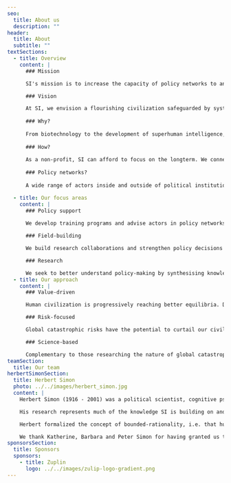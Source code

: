 ```yaml
---
seo:
  title: About us
  description: ""
header:
  title: About
  subtitle: ""
textSections:
  - title: Overview
    content: |
      ### Mission		

      SI's mission is to increase the capacity of policy networks to anticipate global catastrophic risks and build resilience for civilization to flourish.

      ### Vision		

      At SI, we envision a flourishing civilization safeguarded by systems that mitigate global catastrophic risks.
      
      ### Why?
      
      From biotechnology to the development of superhuman intelligence, humanity is facing emerging challenges of unprecedented scale. The existence of future generations with lives worth living depends on our civilization’s ability to safeguard them from such global catastrophic risks. But the multilateralism needed to govern these low-probability, high-impact events is currently out of sight.
      
      ### How?
      
      As a non-profit, SI can afford to focus on the longterm. We connect research with practice to support a risk- and resilience-focused multilateralism enhanced by science. Our tools, knowledge and community help international policy networks cope with complexity, uncertainty, competing objectives and the glut of information. Based in Geneva, Switzerland, we support policy networks centered around the United Nations, the European Union and national governments to discreetly foster their cooperation with the future.
      
      ### Policy networks?		
      
      A wide range of actors inside and outside of political institutions contributes to the creation of policy, including elected officials, bureaucrats, academics, civil society, lobbyists and more. It is this co-creation process that SI seeks to support.		

  - title: Our focus areas
    content: |
      ### Policy support 
      
      We develop training programs and advise actors in policy networks with a focus on improving the collective capacity to exchange information and coordinate in a timely manner.

      ### Field-building

      We build research collaborations and strengthen policy decisions by coordinating a network of longtermist policy-makers and researchers who share knowledge and strategic insights.

      ### Research

      We seek to better understand policy-making by synthesising knowledge, formalizing system dynamics and empirically testing our hypotheses and tools for validity and usefulness.
  - title: Our approach
    content: |
      ### Value-driven

      Human civilization is progressively reaching better equilibria. Despite shocks, such as large-scale epidemics and world wars, people today are living longer and healthier than ever before. This progressive trend suggests that the future could be even better. We work to increase the chances of that happening.

      ### Risk-focused

      Global catastrophic risks have the potential to curtail our civilization's future and or reverse past progress. To build resilience to the most extreme shocks, humanity has to achieve resolute multilateral action. We support policy networks contributing to the governance of low-proability high-impact events.

      ### Science-based

      Complementary to those researching the nature of global catastrophic risks, we research the dynamics of the relevant policy networks. We unite knowledge on policy processes, human behaviour and extreme risks to test hypotheses for improving the relationship between research and policy to achieve resilience.
teamSection:
  title: Our team
herbertSimonSection:
  title: Herbert Simon
  photo: ../../images/herbert_simon.jpg
  content: |
    Herbert Simon (1916 - 2001) was a political scientist, cognitive psychologist, computer scientist and economist.

    His research represents much of the knowledge SI is building on and aims to contribute to.

    Herbert formalized the concept of bounded-rationality, i.e. that humans make decisions under uncertainty with cognitive constraints. In 1978, he received the Nobel Prize in Economics and a Turing Award in 1975. He is known for having seminally contributed to the fields of behavioural economics, public administration, complexity science and artificial intelligence.

    We thank Katherine, Barbara and Peter Simon for having granted us the honour of naming the Institute for Longterm Governance after their father.
sponsorsSection:
  title: Sponsors
  sponsors:
    - title: Zuplin
      logo: ../../images/zulip-logo-gradient.png
---
```

